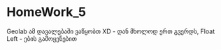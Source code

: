 # HomeWork_5
Geolab
ამ დავალებაში ვაწყობთ XD - დან მხოლოდ ერთ გვერდს, Float Left - ების გამოყენებით
